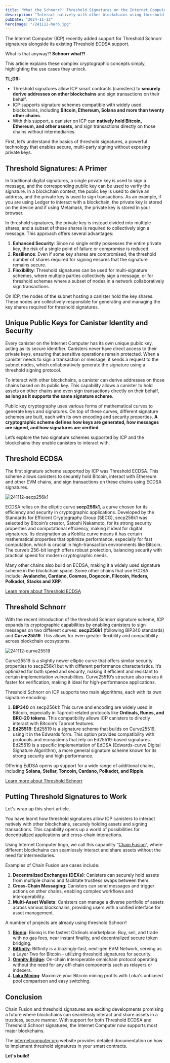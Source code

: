 ```yaml
---
title: "What the Schnorr?! Threshold Signatures on the Internet Computer"
description: "Interact natively with other blockchains using threshold signatures on the Internet Computer. Ethereum, Bitcoin, Solana, and more than twenty other chains are supported."
pubDate: "2024-11-12"
heroImage: "/241112-hero.jpg"
---
```


The Internet Computer (ICP) recently added support for Threshold Schnorr signatures alongside its existing Threshold ECDSA support. 

What is that anyway?! **Schnorr what?!**

This article explains these complex cryptographic concepts simply, highlighting the use cases they unlock.

**TL;DR:**
- Threshold signatures allow ICP smart contracts (canisters) to **securely derive addresses on other blockchains** and sign transactions on their behalf.
- ICP supports signature schemes compatible with widely used blockchains, including **Bitcoin, Ethereum, Solana and more than twenty other chains**.
- With this support, a canister on ICP can **natively hold Bitcoin, Ethereum, and other assets**, and sign transactions directly on those chains without intermediaries.

First, let’s understand the basics of threshold signatures, a powerful technology that enables secure, multi-party signing without exposing private keys.

## Threshold Signatures: A Primer

In traditional digital signatures, a single private key is used to sign a message, and the corresponding public key can be used to verify the signature. In a blockchain context, the public key is used to derive an address, and the private key is used to sign transactions. As an example, if you are using Ledger to interact with a blockchain, the private key is stored on the device and if using Metamask, the private key is stored in your browser.

In threshold signatures, the private key is instead divided into multiple shares, and a subset of these shares is required to collectively sign a message. This approach offers several advantages:

1. **Enhanced Security**: Since no single entity possesses the entire private key, the risk of a single point of failure or compromise is reduced.
2. **Resilience**: Even if some key shares are compromised, the threshold number of shares required for signing ensures that the signature remains secure.
3. **Flexibility**: Threshold signatures can be used for multi-signature schemes, where multiple parties collectively sign a message, or for threshold schemes where a subset of nodes in a network collaboratively sign transactions.

On ICP, the nodes of the subnet hosting a canister hold the key shares. These nodes are collectively responsible for generating and managing the key shares required for threshold signatures. 

## Unique Public Keys for Canister Identity and Security

Every canister on the Internet Computer has its own unique public key, acting as its secure identifier. Canisters never have direct access to their private keys, ensuring that sensitive operations remain protected. When a canister needs to sign a transaction or message, it sends a request to the subnet nodes, which collaboratively generate the signature using a threshold signing protocol. 

To interact with other blockchains, a canister can derive addresses on those chains based on its public key. This capability allows a canister to hold assets on other chains and even sign transactions directly on their behalf, **as long as it supports the same signature scheme**.

Public key cryptography uses various forms of mathematical curves to generate keys and signatures. On top of these curves, different signature schemes are built, each with its own encoding and security properties. **A cryptographic scheme defines how keys are generated, how messages are signed, and how signatures are verified**.

Let’s explore the two signature schemes supported by ICP and the blockchains they enable canisters to interact with.

## Threshold ECDSA

The first signature scheme supported by ICP was Threshold ECDSA. This scheme allows canisters to securely hold Bitcoin, interact with Ethereum and other EVM chains, and sign transactions on these chains using ECDSA signatures. 

![241112-secp256k1](/241112-secp256k1.png)

ECDSA relies on the elliptic curve **secp256k1**, a curve chosen for its efficiency and security in cryptographic applications. Developed by the Standards for Efficient Cryptography Group (SECG), secp256k1 was selected by Bitcoin’s creator, Satoshi Nakamoto, for its strong security properties and computational efficiency, making it ideal for digital signatures. Its designation as a Koblitz curve means it has certain mathematical properties that optimize performance, especially for fast computation, which is crucial in high-transaction environments like Bitcoin. The curve’s 256-bit length offers robust protection, balancing security with practical speed for modern cryptographic needs.

Many other chains also build on ECDSA, making it a widely used signature scheme in the blockchain space. Some other chains that use ECDSA include: **Avalanche, Cardano, Cosmos, Dogecoin, Filecoin, Hedera, Polkadot, Stacks and XRP**.

[Learn more about Threshold ECDSA](https://internetcomputer.org/docs/current/developer-docs/smart-contracts/signatures/t-ecdsa)

## Threshold Schnorr

With the recent introduction of the threshold Schnorr signature scheme, ICP expands its cryptographic capabilities by enabling canisters to sign messages on two different curves: **secp256k1** (following BIP340 standards) and **Curve25519**. This allows for even greater flexibility and compatibility across blockchain ecosystems.

![241112-curve25519](/241112-curve25519.png)

Curve25519 is a slightly newer elliptic curve that offers similar security properties to secp256k1 but with different performance characteristics. It’s optimized for both speed and security, making it efficient and resistant to certain implementation vulnerabilities. Curve25519’s structure also makes it faster for verification, making it ideal for high-performance applications.

Threshold Schnorr on ICP supports two main algorithms, each with its own signature encoding:

1. **BIP340** on secp256k1: This curve and encoding are widely used in Bitcoin, especially in Taproot-related protocols like **Ordinals, Runes, and BRC-20 tokens**. This compatibility allows ICP canisters to directly interact with Bitcoin’s Taproot features.
2. **Ed25519**: Ed25519 is a signature scheme that builds on Curve25519, using it in the Edwards form. This option provides compatibility with protocols and ecosystems that rely on Ed25519-based signatures. Ed25519 is a specific implementation of EdDSA (Edwards-curve Digital Signature Algorithm), a more general signature scheme known for its strong security and high performance.

Offering EdDSA opens up support for a wide range of additional chains, including **Solana, Stellar, Toncoin, Cardano, Polkadot, and Ripple**. 

[Learn more about Threshold Schnorr](https://internetcomputer.org/docs/current/developer-docs/smart-contracts/signatures/t-schnorr)

## Putting Threshold Signatures to Work

Let's wrap up this short article. 

You have learnt how threshold signatures allow ICP canisters to interact natively with other blockchains, securely holding assets and signing transactions. This capability opens up a world of possibilities for decentralized applications and cross-chain interactions.

Using Internet Computer lingo, we call this capability “[Chain Fusion](https://internetcomputer.org/chainfusion)”, where different blockchains can seamlessly interact and share assets without the need for intermediaries. 

Examples of Chain Fusion use cases include:
1. **Decentralized Exchanges (DEXs)**: Canisters can securely hold assets from multiple chains and facilitate trustless swaps between them.
2. **Cross-Chain Messaging**: Canisters can send messages and trigger actions on other chains, enabling complex workflows and interoperability.
3. **Multi-Asset Wallets**: Canisters can manage a diverse portfolio of assets across various blockchains, providing users with a unified interface for asset management.

A number of projects are already using threshold Schnorr!
1. **[Bioniq](https://bioniq.io)**: Bioniq is the fastest Ordinals marketplace. Buy, sell, and trade with no gas fees, near instant finality, and decentralized secure token bridging.
2. **[Bitfinity](https://bitfinity.network)**: Bitfinity is a blazingly-fast, next-gen EVM Network, serving as a Layer Two for Bitcoin - utilizing threshold signatures for security.
3. **[Omnity Bridge](https://bridge.omnity.network/runes)**: On-chain interoperable omnichain protocol operating without the need for any off-chain components such as relayers or indexers. 
4. **[Loka Mining](https://www.lokamining.com/)**: Maximize your Bitcoin mining profits with Loka's unbiased pool comparison and easy switching.

## Conclusion

Chain Fusion and threshold signatures are exciting developments promising a future where blockchains can seamlessly interact and share assets in a trustless, secure manner. With support for both Threshold ECDSA and Threshold Schnorr signatures, the Internet Computer now supports most major blockchains.

The [internetcomputer.org](https://internetcomputer.org/docs/current/developer-docs/getting-started/network-overview) website provides detailed documentation on how to implement threshold signatures in your smart contracts. 

**Let's build!**